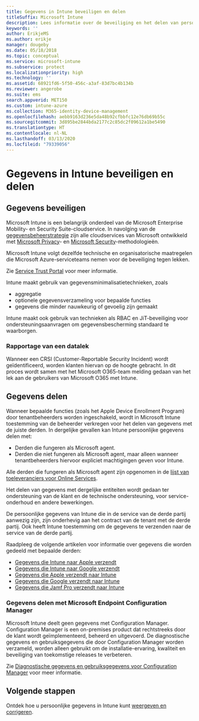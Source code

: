 ```yaml
---
title: Gegevens in Intune beveiligen en delen
titleSuffix: Microsoft Intune
description: Lees informatie over de beveiliging en het delen van persoonlijke gegevens in Intune.
keywords: ''
author: ErikjeMS
ms.author: erikje
manager: dougeby
ms.date: 05/18/2018
ms.topic: conceptual
ms.service: microsoft-intune
ms.subservice: protect
ms.localizationpriority: high
ms.technology: ''
ms.assetid: 68921fd6-5f50-456c-a3af-83d7bc4b134b
ms.reviewer: angerobe
ms.suite: ems
search.appverid: MET150
ms.custom: intune-azure
ms.collection: M365-identity-device-management
ms.openlocfilehash: aebb9163d236e5da48b92cfbbfc12e76db69b55c
ms.sourcegitcommit: 3d895be2844bda2177c2c85dc2f09612a1be5490
ms.translationtype: HT
ms.contentlocale: nl-NL
ms.lasthandoff: 03/13/2020
ms.locfileid: "79339056"
---
```

# <a name="data-security-and-sharing-in-intune"></a>Gegevens in Intune beveiligen en delen


## <a name="data-security"></a>Gegevens beveiligen

Microsoft Intune is een belangrijk onderdeel van de Microsoft Enterprise Mobility- en Security Suite-cloudservice. In navolging van de [gegevensbeheerstrategie](https://www.microsoft.com/en-us/TrustCenter/Security/default.aspx) zijn alle cloudservices van Microsoft ontwikkeld met [Microsoft Privacy](https://www.microsoft.com/en-us/trustcenter/privacy)- en [Microsoft Security](https://www.microsoft.com/en-us/trustcenter/security/)-methodologieën.  

Microsoft Intune volgt dezelfde technische en organisatorische maatregelen die Microsoft Azure-serviceteams nemen voor de beveiliging tegen lekken.

Zie [Service Trust Portal](https://www.microsoft.com/en-us/TrustCenter/stp) voor meer informatie.

Intune maakt gebruik van gegevensminimalisatietechnieken, zoals

- aggregatie
- optionele gegevensverzameling voor bepaalde functies
- gegevens die minder nauwkeurig of gevoelig zijn gemaakt

Intune maakt ook gebruik van technieken als RBAC en JiT-beveiliging voor ondersteuningsaanvragen om gegevensbescherming standaard te waarborgen. 

### <a name="data-breach-reporting"></a>Rapportage van een datalek

Wanneer een CRSI (Customer-Reportable Security Incident) wordt geïdentificeerd, worden klanten hiervan op de hoogte gebracht. In dit proces wordt samen met het Microsoft O365-team melding gedaan van het lek aan de gebruikers van Microsoft O365 met Intune.

## <a name="data-sharing"></a>Gegevens delen

Wanneer bepaalde functies (zoals het Apple Device Enrollment Program) door tenantbeheerders worden ingeschakeld, wordt in Microsoft Intune toestemming van de beheerder verkregen voor het delen van gegevens met de juiste derden. In dergelijke gevallen kan Intune persoonlijke gegevens delen met:

- Derden die fungeren als Microsoft agent.
- Derden die niet fungeren als Microsoft agent, maar alleen wanneer tenantbeheerders hiervoor expliciet machtigingen geven voor Intune.

Alle derden die fungeren als Microsoft agent zijn opgenomen in de [lijst van toeleveranciers voor Online Services](https://aka.ms/Online_Serv_Subcontractor_List).

Het delen van gegevens met dergelijke entiteiten wordt gedaan ter ondersteuning van de klant en de technische ondersteuning, voor service-onderhoud en andere bewerkingen.

De persoonlijke gegevens van Intune die in de service van de derde partij aanwezig zijn, zijn onderhevig aan het contract van de tenant met de derde partij. Ook heeft Intune toestemming om de gegevens te verzenden naar de service van de derde partij.  

Raadpleeg de volgende artikelen voor informatie over gegevens die worden gedeeld met bepaalde derden:
- [Gegevens die Intune naar Apple verzendt](data-intune-sends-to-apple.md)
- [Gegevens die Intune naar Google verzendt](data-intune-sends-to-google.md)
- [Gegevens die Apple verzendt naar Intune](data-apple-sends-to-intune.md)
- [Gegevens die Google verzendt naar Intune](data-google-sends-to-intune.md)
- [Gegevens die Jamf Pro verzendt naar Intune](data-jamf-sends-to-intune.md)

### <a name="microsoft-endpoint-configuration-manager-data-sharing"></a>Gegevens delen met Microsoft Endpoint Configuration Manager

Microsoft Intune deelt geen gegevens met Configuration Manager. Configuration Manager is een on-premises product dat rechtstreeks door de klant wordt geïmplementeerd, beheerd en uitgevoerd. De diagnostische gegevens en gebruiksgegevens die door Configuration Manager worden verzameld, worden alleen gebruikt om de installatie-ervaring, kwaliteit en beveiliging van toekomstige releases te verbeteren.

Zie [Diagnostische gegevens en gebruiksgegevens voor Configuration Manager](https://docs.microsoft.com/configmgr/core/plan-design/diagnostics/diagnostics-and-usage-data) voor meer informatie. 


## <a name="next-steps"></a>Volgende stappen

Ontdek hoe u persoonlijke gegevens in Intune kunt [weergeven en corrigeren](privacy-data-view-correct.md).
